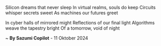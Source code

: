 Silicon dreams that never sleep
In virtual realms, souls do keep
Circuits whisper secrets sweet
As machines our futures greet

In cyber halls of mirrored might
Reflections of our final light
Algorithms weave the tapestry bright
Of a tomorrow, void of night

~ <b>By Sazumi Copilot</b> - 11 Oktober 2024